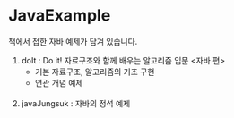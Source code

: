# JavaExample

책에서 접한 자바 예제가 담겨 있습니다.

1. doIt : Do it! 자료구조와 함께 배우는 알고리즘 입문 <자바 편>
   - 기본 자료구조, 알고리즘의 기초 구현
   - 연관 개념 예제<br><br>
2. javaJungsuk : 자바의 정석 예제